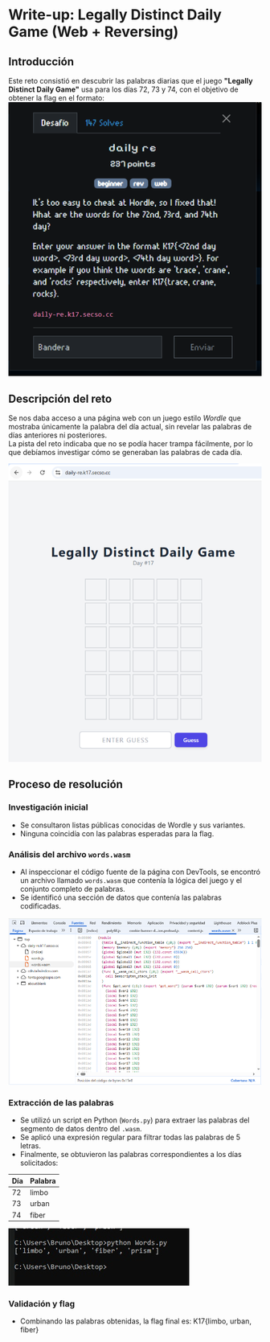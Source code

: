 # Write-up: Legally Distinct Daily Game (Web + Reversing)

## Introducción
Este reto consistió en descubrir las palabras diarias que el juego **"Legally Distinct Daily Game"** usa para los días 72, 73 y 74, con el objetivo de obtener la flag en el formato:
![Página del reto](imagenes/Desafio.PNG)

## Descripción del reto
Se nos daba acceso a una página web con un juego estilo *Wordle* que mostraba únicamente la palabra del día actual, sin revelar las palabras de días anteriores ni posteriores.  
La pista del reto indicaba que no se podía hacer trampa fácilmente, por lo que debíamos investigar cómo se generaban las palabras de cada día.

![Página del reto](imagenes/Pagina.PNG)

## Proceso de resolución

### Investigación inicial
- Se consultaron listas públicas conocidas de Wordle y sus variantes.  
- Ninguna coincidía con las palabras esperadas para la flag.

### Análisis del archivo `words.wasm`
- Al inspeccionar el código fuente de la página con DevTools, se encontró un archivo llamado `words.wasm` que contenía la lógica del juego y el conjunto completo de palabras.  
- Se identificó una sección de datos que contenía las palabras codificadas.

![Archivo words.wasm](imagenes/words.PNG)

### Extracción de las palabras
- Se utilizó un script en Python (`Words.py`) para extraer las palabras del segmento de datos dentro del `.wasm`.  
- Se aplicó una expresión regular para filtrar todas las palabras de 5 letras.  
- Finalmente, se obtuvieron las palabras correspondientes a los días solicitados:

| Día | Palabra |
|-----|---------|
| 72  | limbo   |
| 73  | urban   |
| 74  | fiber   |

![Salida del script de Python](imagenes/respuesta.png)

### Validación y flag
- Combinando las palabras obtenidas, la flag final es: K17{limbo, urban, fiber}

